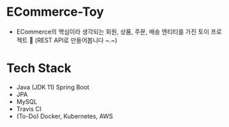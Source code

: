 # ECommerce-Toy

- ECommerce의 핵심이라 생각되는 회원, 상품, 주문, 배송 엔티티를 가진 토이 프로젝트 🥁
(REST API로 만들어봅니다 ~.~)

# Tech Stack
- Java (JDK 11) Spring Boot
- JPA
- MySQL
- Travis CI
- (To-Do) Docker, Kubernetes, AWS
